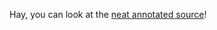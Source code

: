 
Hay, you can look at the [neat annotated source](http://bxt.github.com/Ludus/haskell-cheatsheet/)!

